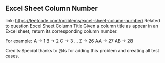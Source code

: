## Excel Sheet Column Number 
link: <https://leetcode.com/problems/excel-sheet-column-number/>
Related to question Excel Sheet Column Title
Given a column title as appear in an Excel sheet, return its corresponding column number.

For example:
    A -&gt; 1
    B -&gt; 2
    C -&gt; 3
    ...
    Z -&gt; 26
    AA -&gt; 27
    AB -&gt; 28 

Credits:Special thanks to @ts for adding this problem and creating all test cases.